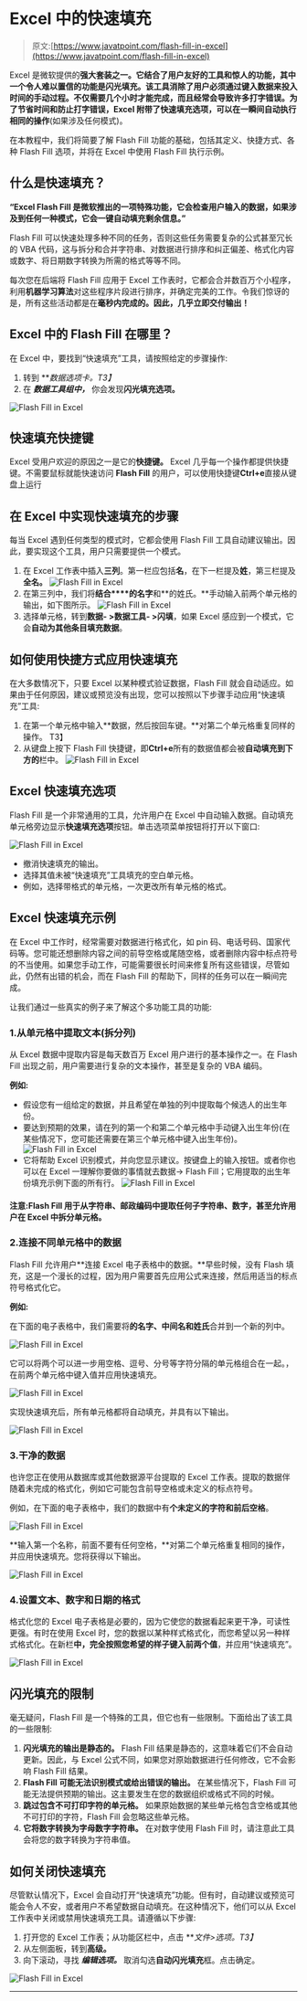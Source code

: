# Excel 中的快速填充

> 原文:[https://www.javatpoint.com/flash-fill-in-excel](https://www.javatpoint.com/flash-fill-in-excel)

Excel 是微软提供的**强大套装之一。**它结合了用户友好的工具和惊人的功能，其中一个令人难以置信的功能是**闪光填充。**该工具消除了用户必须通过键入数据来投入时间的手动过程。不仅需要几个小时才能完成，而且经常会导致许多打字错误。为了节省时间和防止打字错误，Excel 附带了**快速填充选项，可以在一瞬间自动执行相同的操作**(如果涉及任何模式)。

在本教程中，我们将简要了解 Flash Fill 功能的基础，包括其定义、快捷方式、各种 Flash Fill 选项，并将在 Excel 中使用 Flash Fill 执行示例。

## 什么是快速填充？

**“Excel Flash Fill 是微软推出的一项特殊功能，它会检查用户输入的数据，如果涉及到任何一种模式，它会一键自动填充剩余信息。”**

Flash Fill 可以快速处理多种不同的任务，否则这些任务需要复杂的公式甚至冗长的 VBA 代码，这与拆分和合并字符串、对数据进行排序和纠正偏差、格式化内容或数字、将日期数字转换为所需的格式等等不同。

每次您在后端将 Flash Fill 应用于 Excel 工作表时，它都会合并数百万个小程序，利用**机器学习算法**对这些程序片段进行排序，并确定完美的工作。令我们惊讶的是，所有这些活动都是在**毫秒内完成的。因此，几乎立即交付输出！**

## Excel 中的 Flash Fill 在哪里？

在 Excel 中，要找到“快速填充”工具，请按照给定的步骤操作:

1.  转到 ***数据选项卡。*T3】**
2.  在 ***数据工具组中，*** 你会发现**闪光填充选项。**

![Flash Fill in Excel](../Images/8d9fcc43c1c6751e9f59efc8f7fa38d0.png)

## 快速填充快捷键

Excel 受用户欢迎的原因之一是它的**快捷键。** Excel 几乎每一个操作都提供快捷键。不需要鼠标就能快速访问 **Flash Fill** 的用户，可以使用快捷键**Ctrl+e**直接从键盘上运行

## 在 Excel 中实现快速填充的步骤

每当 Excel 遇到任何类型的模式时，它都会使用 Flash Fill 工具自动建议输出。因此，要实现这个工具，用户只需要提供一个模式。

1.  在 Excel 工作表中插入**三列**。第一栏应包括**名**，在下一栏提及**姓**，第三栏提及**全名。**
    ![Flash Fill in Excel](../Images/059b7ab08142f1e4077e0c76aa28c9f2.png)
2.  在第三列中，我们将**结合****的名字**和**的姓氏。**手动输入前两个单元格的输出，如下图所示。
    ![Flash Fill in Excel](../Images/f08a6eca3fc3d6bb7b00f8363070cb33.png)
3.  选择单元格，转到**数据- >数据工具- >闪填**，如果 Excel 感应到一个模式，它会**自动为其他条目填充数据**。

## 如何使用快捷方式应用快速填充

在大多数情况下，只要 Excel 以某种模式验证数据，Flash Fill 就会自动适应。如果由于任何原因，建议或预览没有出现，您可以按照以下步骤手动应用“快速填充”工具:

1.  在第一个单元格中输入**数据，然后按回车键。**对第二个单元格重复同样的操作。
    T3】
2.  从键盘上按下 Flash Fill 快捷键，即**Ctrl+e**所有的数据值都会被**自动填充到下方的**栏中。
    ![Flash Fill in Excel](../Images/9e8033bd447825ea5a171c83ebf708cc.png)

## Excel 快速填充选项

Flash Fill 是一个非常通用的工具，允许用户在 Excel 中自动输入数据。自动填充单元格旁边显示**快速填充选项**按钮。单击选项菜单按钮将打开以下窗口:

![Flash Fill in Excel](../Images/6495e5bb9bc1be722acfddd9377a9db4.png)

*   撤消快速填充的输出。
*   选择其值未被“快速填充”工具填充的空白单元格。
*   例如，选择带格式的单元格，一次更改所有单元格的格式。

## Excel 快速填充示例

在 Excel 中工作时，经常需要对数据进行格式化，如 pin 码、电话号码、国家代码等。您可能还想删除内容之间的前导空格或尾随空格，或者删除内容中标点符号的不当使用。如果您手动工作，可能需要很长时间来修复所有这些错误，尽管如此，仍然有出错的机会，而在 Flash Fill 的帮助下，同样的任务可以在一瞬间完成。

让我们通过一些真实的例子来了解这个多功能工具的功能:

### 1.从单元格中提取文本(拆分列)

从 Excel 数据中提取内容是每天数百万 Excel 用户进行的基本操作之一。在 Flash Fill 出现之前，用户需要进行复杂的文本操作，甚至是复杂的 VBA 编码。

**例如:**

*   假设您有一组给定的数据，并且希望在单独的列中提取每个候选人的出生年份。
*   要达到预期的效果，请在列的第一个和第二个单元格中手动键入出生年份(在某些情况下，您可能还需要在第三个单元格中键入出生年份)。
    ![Flash Fill in Excel](../Images/932d44b2d53516887d877daa0d10a526.png)
*   它将帮助 Excel 识别模式，并向您显示建议。按键盘上的输入按钮。或者你也可以在 Excel 一理解你要做的事情就去数据-> Flash Fill；它用提取的出生年份填充示例下面的所有行。
    ![Flash Fill in Excel](../Images/d3b94c110d304ece4dec39371f7e1cc4.png)

#### 注意:Flash Fill 用于从字符串、邮政编码中提取任何子字符串、数字，甚至允许用户在 Excel 中拆分单元格。

### 2.连接不同单元格中的数据

Flash Fill 允许用户**连接 Excel 电子表格中的数据。**早些时候，没有 Flash 填充，这是一个漫长的过程，因为用户需要首先应用公式来连接，然后用适当的标点符号格式化它。

**例如:**

在下面的电子表格中，我们需要将**的名字、中间名和姓氏**合并到一个新的列中。

![Flash Fill in Excel](../Images/5cd741b3b02b5c263538a31c393f9db2.png)

它可以将两个可以进一步用空格、逗号、分号等字符分隔的单元格组合在一起。，在前两个单元格中键入值并应用快速填充。

![Flash Fill in Excel](../Images/2fffc545b6c51bb76aa2fb97ad6ed3a6.png)

实现快速填充后，所有单元格都将自动填充，并具有以下输出。

![Flash Fill in Excel](../Images/497dd44a842eead02c96137c38827088.png)

### 3.干净的数据

也许您正在使用从数据库或其他数据源平台提取的 Excel 工作表。提取的数据伴随着未完成的格式化，例如它可能包含前导空格或未定义的标点符号。

例如，在下面的电子表格中，我们的数据中有**个未定义的字符和前后空格**。

![Flash Fill in Excel](../Images/6e8cbeead281e09fe6409f6adb8d6c81.png)

**输入第一个名称，前面不要有任何空格，**对第二个单元格重复相同的操作，并应用快速填充。您将获得以下输出。

![Flash Fill in Excel](../Images/34094a70fd8cdd53c3b6f3beb4fdb0fd.png)

### 4.设置文本、数字和日期的格式

格式化您的 Excel 电子表格是必要的，因为它使您的数据看起来更干净，可读性更强。有时在使用 Excel 时，您的数据以某种样式格式化，而您希望以另一种样式格式化。在新栏**中，完全按照您希望的样子键入前两个值**，并应用“快速填充”。

![Flash Fill in Excel](../Images/6621e695a4b14bc96998aa167f579144.png)

## 闪光填充的限制

毫无疑问，Flash Fill 是一个特殊的工具，但它也有一些限制。下面给出了该工具的一些限制:

1.  **闪光填充的输出是静态的。**
    Flash Fill 结果是静态的，这意味着它们不会自动更新。因此，与 Excel 公式不同，如果您对原始数据进行任何修改，它不会影响 Flash Fill 结果。
2.  **Flash Fill 可能无法识别模式或给出错误的输出。**
    在某些情况下，Flash Fill 可能无法提供预期的输出。这主要发生在您的数据组织或格式不同的时候。
3.  **跳过包含不可打印字符的单元格。**
    如果原始数据的某些单元格包含空格或其他不可打印的字符，Flash Fill 会忽略这些单元格。
4.  **它将数字转换为字母数字字符串。**
    在对数字使用 Flash Fill 时，请注意此工具会将您的数字转换为字符串值。

## 如何关闭快速填充

尽管默认情况下，Excel 会自动打开“快速填充”功能。但有时，自动建议或预览可能会令人不安，或者用户不希望数据自动填充。在这种情况下，他们可以从 Excel 工作表中关闭或禁用快速填充工具。请遵循以下步骤:

1.  打开您的 Excel 工作表；从功能区栏中，点击 ***文件>选项。*T3】**
2.  从左侧面板，转到**高级。**
3.  向下滚动，寻找 ***编辑选项。*** 取消勾选**自动闪光填充**框。点击确定。

![Flash Fill in Excel](../Images/7bc283b908c3802cf2ebe412e1538531.png)

* * *